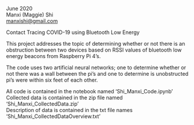 June 2020  
Manxi (Maggie) Shi   
manxishi@gmail.com

  Contact Tracing COVID-19 using Bluetooth Low Energy
  
  This project addresses the topic of determining whether or not there is an obstruction between two devices based on RSSI values of bluetooth low energy beacons from Raspberry Pi 4’s.

  The code uses two artificial neural networks; one to determine whether or not there was a wall between the pi’s and one to determine is unobstructed pi’s were within six feet of each other.

  All code is contained in the notebook named ‘Shi_Manxi_Code.ipynb’   
  Collected data is contained in the zip file named ‘Shi_Manxi_CollectedData.zip’   
  Description of data is contained in the txt file names ‘Shi_Manxi_CollectedDataOverview.txt’   
